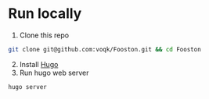 # Run locally

1. Clone this repo
```bash
git clone git@github.com:voqk/Fooston.git && cd Fooston
```
2. Install [Hugo](https://gohugo.io/getting-started/installing/)
3. Run hugo web server
```bash
hugo server
```